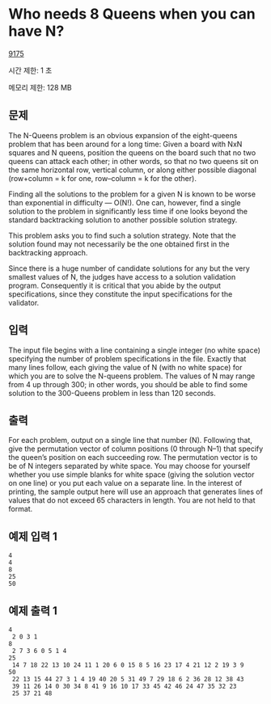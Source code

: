 # Who needs 8 Queens when you can have N?

[9175](https://www.acmicpc.net/problem/9175)

시간 제한: 1 초

메모리 제한: 128 MB

## 문제

The N-Queens problem is an obvious expansion of the eight-queens problem that has been around for a long time: Given a board with NxN squares and N queens, position the queens on the board such that no two queens can attack each other; in other words, so that no two queens sit on the same horizontal row, vertical column, or along either possible diagonal (row+column = k for one, row–column = k for the other).

Finding all the solutions to the problem for a given N is known to be worse than exponential in difficulty — O(N!). One can, however, find a single solution to the problem in significantly less time if one looks beyond the standard backtracking solution to another possible solution strategy.

This problem asks you to find such a solution strategy. Note that the solution found may not necessarily be the one obtained first in the backtracking approach.

Since there is a huge number of candidate solutions for any but the very smallest values of N, the judges have access to a solution validation program. Consequently it is critical that you abide by the output specifications, since they constitute the input specifications for the validator.

## 입력

The input file begins with a line containing a single integer (no white space) specifying the number of problem specifications in the file. Exactly that many lines follow, each giving the value of N (with no white space) for which you are to solve the N-queens problem. The values of N may range from 4 up through 300; in other words, you should be able to find some solution to the 300-Queens problem in less than 120 seconds.

## 출력

For each problem, output on a single line that number (N). Following that, give the permutation vector of column positions (0 through N–1) that specify the queen’s position on each succeeding row. The permutation vector is to be of N integers separated by white space. You may choose for yourself whether you use simple blanks for white space (giving the solution vector on one line) or you put each value on a separate line. In the interest of printing, the sample output here will use an approach that generates lines of values that do not exceed 65 characters in length. You are not held to that format.

## 예제 입력 1

```text
4
4
8
25
50
```

## 예제 출력 1

```text
4
 2 0 3 1
8
 2 7 3 6 0 5 1 4
25
 14 7 18 22 13 10 24 11 1 20 6 0 15 8 5 16 23 17 4 21 12 2 19 3 9
50
 22 13 15 44 27 3 1 4 19 40 20 5 31 49 7 29 18 6 2 36 28 12 38 43
 39 11 26 14 0 30 34 8 41 9 16 10 17 33 45 42 46 24 47 35 32 23
 25 37 21 48
```
